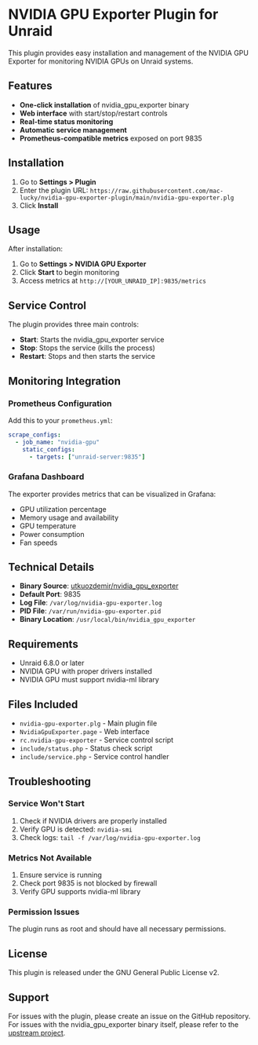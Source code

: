 # NVIDIA GPU Exporter Plugin for Unraid

This plugin provides easy installation and management of the NVIDIA GPU Exporter for monitoring NVIDIA GPUs on Unraid systems.

## Features

- **One-click installation** of nvidia_gpu_exporter binary
- **Web interface** with start/stop/restart controls
- **Real-time status monitoring**
- **Automatic service management**
- **Prometheus-compatible metrics** exposed on port 9835

## Installation

1. Go to **Settings > Plugin**
2. Enter the plugin URL: `https://raw.githubusercontent.com/mac-lucky/nvidia-gpu-exporter-plugin/main/nvidia-gpu-exporter.plg`
3. Click **Install**

## Usage

After installation:

1. Go to **Settings > NVIDIA GPU Exporter**
2. Click **Start** to begin monitoring
3. Access metrics at `http://[YOUR_UNRAID_IP]:9835/metrics`

## Service Control

The plugin provides three main controls:

- **Start**: Starts the nvidia_gpu_exporter service
- **Stop**: Stops the service (kills the process)
- **Restart**: Stops and then starts the service

## Monitoring Integration

### Prometheus Configuration

Add this to your `prometheus.yml`:

```yaml
scrape_configs:
  - job_name: "nvidia-gpu"
    static_configs:
      - targets: ["unraid-server:9835"]
```

### Grafana Dashboard

The exporter provides metrics that can be visualized in Grafana:

- GPU utilization percentage
- Memory usage and availability
- GPU temperature
- Power consumption
- Fan speeds

## Technical Details

- **Binary Source**: [utkuozdemir/nvidia_gpu_exporter](https://github.com/utkuozdemir/nvidia_gpu_exporter)
- **Default Port**: 9835
- **Log File**: `/var/log/nvidia-gpu-exporter.log`
- **PID File**: `/var/run/nvidia-gpu-exporter.pid`
- **Binary Location**: `/usr/local/bin/nvidia_gpu_exporter`

## Requirements

- Unraid 6.8.0 or later
- NVIDIA GPU with proper drivers installed
- NVIDIA GPU must support nvidia-ml library

## Files Included

- `nvidia-gpu-exporter.plg` - Main plugin file
- `NvidiaGpuExporter.page` - Web interface
- `rc.nvidia-gpu-exporter` - Service control script
- `include/status.php` - Status check script
- `include/service.php` - Service control handler

## Troubleshooting

### Service Won't Start

1. Check if NVIDIA drivers are properly installed
2. Verify GPU is detected: `nvidia-smi`
3. Check logs: `tail -f /var/log/nvidia-gpu-exporter.log`

### Metrics Not Available

1. Ensure service is running
2. Check port 9835 is not blocked by firewall
3. Verify GPU supports nvidia-ml library

### Permission Issues

The plugin runs as root and should have all necessary permissions.

## License

This plugin is released under the GNU General Public License v2.

## Support

For issues with the plugin, please create an issue on the GitHub repository.
For issues with the nvidia_gpu_exporter binary itself, please refer to the [upstream project](https://github.com/utkuozdemir/nvidia_gpu_exporter).
